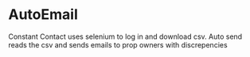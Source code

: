 # AutoEmail
Constant Contact uses selenium to log in and download csv.
Auto send reads the csv and sends emails to prop owners with discrepencies
